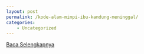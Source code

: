 ```yaml
---
layout: post
permalink: /kode-alam-mimpi-ibu-kandung-meninggal/
categories:
    - Uncategorized
---
```


[Baca Selengkapnya](/04)